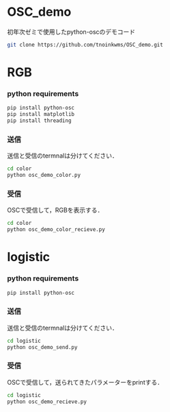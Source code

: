 # OSC_demo
初年次ゼミで使用したpython-oscのデモコード
```sh
git clone https://github.com/tnoinkwms/OSC_demo.git
```

# RGB
### python requirements
```sh
pip install python-osc
pip install matplotlib
pip install threading
```

### 送信
送信と受信のtermnalは分けてください．
```sh
cd color
python osc_demo_color.py
```
### 受信
OSCで受信して，RGBを表示する．
```sh
cd color
python osc_demo_color_recieve.py
```

# logistic
### python requirements
```sh
pip install python-osc
```

### 送信
送信と受信のtermnalは分けてください．
```sh
cd logistic
python osc_demo_send.py
```
### 受信
OSCで受信して，送られてきたパラメーターをprintする．
```sh
cd logistic
python osc_demo_recieve.py
```
